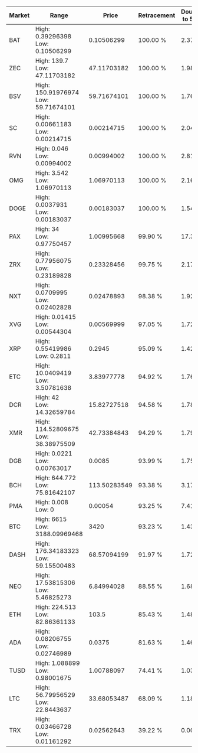 | Market | Range | Price| Retracement | Doubles to 50% |
| --- | --- | --- | --- | --- |
| BAT | High: 0.39296398<br />Low: 0.10506299 | 0.10506299 | 100.00 % | 2.37 |
| ZEC | High: 139.7<br />Low: 47.11703182 | 47.11703182 | 100.00 % | 1.98 |
| BSV | High: 150.91976974<br />Low: 59.71674101 | 59.71674101 | 100.00 % | 1.76 |
| SC | High: 0.00661183<br />Low: 0.00214715 | 0.00214715 | 100.00 % | 2.04 |
| RVN | High: 0.046<br />Low: 0.00994002 | 0.00994002 | 100.00 % | 2.81 |
| OMG | High: 3.542<br />Low: 1.06970113 | 1.06970113 | 100.00 % | 2.16 |
| DOGE | High: 0.0037931<br />Low: 0.00183037 | 0.00183037 | 100.00 % | 1.54 |
| PAX | High: 34<br />Low: 0.97750457 | 1.00995668 | 99.90 % | 17.32 |
| ZRX | High: 0.77956075<br />Low: 0.23189828 | 0.23328456 | 99.75 % | 2.17 |
| NXT | High: 0.0709995<br />Low: 0.02402828 | 0.02478893 | 98.38 % | 1.92 |
| XVG | High: 0.01415<br />Low: 0.00544304 | 0.00569999 | 97.05 % | 1.72 |
| XRP | High: 0.55419986<br />Low: 0.2811 | 0.2945 | 95.09 % | 1.42 |
| ETC | High: 10.0409419<br />Low: 3.50781638 | 3.83977778 | 94.92 % | 1.76 |
| DCR | High: 42<br />Low: 14.32659784 | 15.82727518 | 94.58 % | 1.78 |
| XMR | High: 114.52809675<br />Low: 38.38975509 | 42.73384843 | 94.29 % | 1.79 |
| DGB | High: 0.0221<br />Low: 0.00763017 | 0.0085 | 93.99 % | 1.75 |
| BCH | High: 644.772<br />Low: 75.81642107 | 113.50283549 | 93.38 % | 3.17 |
| PMA | High: 0.008<br />Low: 0 | 0.00054 | 93.25 % | 7.41 |
| BTC | High: 6615<br />Low: 3188.09969468 | 3420 | 93.23 % | 1.43 |
| DASH | High: 176.34183323<br />Low: 59.15500483 | 68.57094199 | 91.97 % | 1.72 |
| NEO | High: 17.53815306<br />Low: 5.46825273 | 6.84994028 | 88.55 % | 1.68 |
| ETH | High: 224.513<br />Low: 82.86361133 | 103.5 | 85.43 % | 1.48 |
| ADA | High: 0.08206755<br />Low: 0.02746989 | 0.0375 | 81.63 % | 1.46 |
| TUSD | High: 1.088899<br />Low: 0.98001675 | 1.00788097 | 74.41 % | 1.03 |
| LTC | High: 56.79956529<br />Low: 22.8443637 | 33.68053487 | 68.09 % | 1.18 |
| TRX | High: 0.03466728<br />Low: 0.01161292 | 0.02562643 | 39.22 % | 0.00 |
